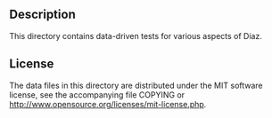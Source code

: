 Description
------------

This directory contains data-driven tests for various aspects of Diaz.

License
--------

The data files in this directory are distributed under the MIT software
license, see the accompanying file COPYING or
http://www.opensource.org/licenses/mit-license.php.

